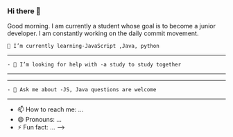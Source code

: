 ### Hi there 👋
Good morning. I am currently a student whose goal is to become a junior developer.
I am constantly working on the daily commit movement.
```
🌱 I’m currently learning-JavaScript ,Java, python
`````
----------------------------------------------------
````
- 🤔 I’m looking for help with -a study to study together
````
-----------------------------------------------------

--------------------------------------------------
```
- 💬 Ask me about -JS, Java questions are welcome
```
----------------------------------------------------
- 📫 How to reach me: ...
- 😄 Pronouns: ...
- ⚡ Fun fact: ...
-->
